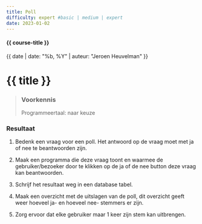 ```yaml
---
title: Poll
difficulty: expert #basic | medium | expert
date: 2023-01-02
---
```


#### {{ course-title }}
{{ date | date: "%b, %Y" | auteur: "Jeroen Heuvelman" }}


# {{ title }}

> ### Voorkennis
> Programmeertaal: naar keuze
### Resultaat

1.  Bedenk een vraag voor een poll. Het antwoord op de vraag moet met ja
    of nee te beantwoorden zijn.

2.  Maak een programma die deze vraag toont en waarmee de
    gebruiker/bezoeker door te klikken op de ja of de nee button deze
    vraag kan beantwoorden.

3.  Schrijf het resultaat weg in een database tabel.

4.  Maak een overzicht met de uitslagen van de poll, dit overzicht geeft
    weer hoeveel ja- en hoeveel nee- stemmers er zijn.

5.  Zorg ervoor dat elke gebruiker maar 1 keer zijn stem kan uitbrengen.
